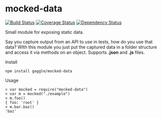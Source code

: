 # mocked-data
[![Build Status](https://travis-ci.org/gaggle/mocked-data.svg?branch=master)](https://travis-ci.org/gaggle/mocked-data)
[![Coverage Status](https://coveralls.io/repos/github/gaggle/mocked-data/badge.svg?branch=master)](https://coveralls.io/github/gaggle/mocked-data?branch=master)
[![Dependency Status](https://david-dm.org/gaggle/mocked-data.svg)](https://david-dm.org/gaggle/mocked-data)

Small module for exposing static data.

Say you capture output from an API to use in tests,
how do you use that data?
WIth this module you just put the captured data in a folder structure
and access it via methods on an object.
Supports **.json** and **.js** files.

Install

    npm install gaggle/mocked-data

Usage

    > var mocked = require("mocked-data")
    > var m = mocked("./example")
    > m.foo()
    { foo: 'root' }
    > m.bar.baz()
    'baz'
